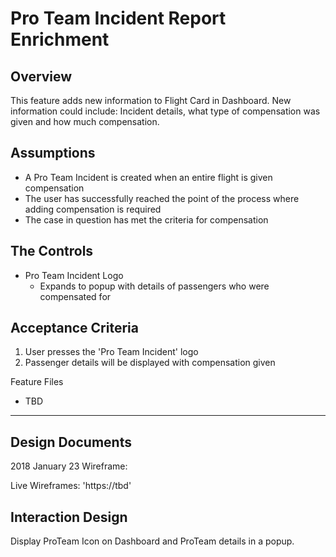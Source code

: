 Pro Team Incident Report Enrichment
==========================
Overview
--------
This feature adds new information to Flight Card in Dashboard. New information could include: Incident details, what type of compensation was given and how much compensation.

Assumptions
--------
* A Pro Team Incident is created when an entire flight is given compensation
* The user has successfully reached the point of the process where adding compensation is required 
* The case in question has met the criteria for compensation

The Controls
------------
* Pro Team Incident Logo
   * Expands to popup with details of passengers who were compensated for

Acceptance Criteria
-----------------
1. User presses the 'Pro Team Incident' logo
2. Passenger details will be displayed with compensation given 

Feature Files
  * TBD
----------------------------------
Design Documents
--------
2018 January 23 Wireframe:

Live Wireframes: 'https://tbd'

Interaction Design
----------------------------------
Display ProTeam Icon on Dashboard and ProTeam details in a popup.
